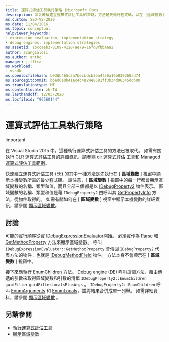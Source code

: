 ```yaml
---
title: 運算式評估工具執行策略 |Microsoft Docs
description: 深入瞭解建立運算式評估工具的策略，方法是先執行程式碼，以在 [區域變數] 視窗中顯示本機變數。
ms.custom: SEO-VS-2020
ms.date: 11/04/2016
ms.topic: conceptual
helpviewer_keywords:
- expression evaluation, implementation strategy
- debug engines, implementation strategies
ms.assetid: 1bccaeb3-8109-4128-ae79-16fd8fbbaaa2
author: acangialosi
ms.author: anthc
manager: jillfra
ms.workload:
- vssdk
ms.openlocfilehash: b936b465c3a7becbdcb3ea4f36a16b839260ad74
ms.sourcegitcommit: bbed6a0b41ac4c4a24e8581ff3b34d96345ddb00
ms.translationtype: MT
ms.contentlocale: zh-TW
ms.lasthandoff: 12/03/2020
ms.locfileid: "96560144"
---
```

# <a name="expression-evaluator-implementation-strategy"></a>運算式評估工具執行策略
> [!IMPORTANT]
> 在 Visual Studio 2015 中，這種執行運算式評估工具的方法已被取代。 如需有關執行 CLR 運算式評估工具的詳細資訊，請參閱 [clr 運算式評估](https://github.com/Microsoft/ConcordExtensibilitySamples/wiki/CLR-Expression-Evaluators) 工具和 [Managed 運算式評估工具範例](https://github.com/Microsoft/ConcordExtensibilitySamples/wiki/Managed-Expression-Evaluator-Sample)。

 快速建立運算式評估工具 (EE) 的其中一種方法是先執行在 [ **區域變數** ] 視窗中顯示本機變數所需的最少程式碼。 請注意，[ **區域變數** ] 視窗中的每一行都會顯示區域變數的名稱、類型和值，而且全部三個都是以 [IDebugProperty2](../../extensibility/debugger/reference/idebugproperty2.md) 物件表示。 區域變數的名稱、類型和值是藉 `IDebugProperty2` 由呼叫其 [GetPropertyInfo](../../extensibility/debugger/reference/idebugproperty2-getpropertyinfo.md) 方法，從物件取得的。 如需有關如何在 [ **區域變數** ] 視窗中顯示本機變數的詳細資訊，請參閱 [顯示區域變數](../../extensibility/debugger/displaying-locals.md)。

## <a name="discussion"></a>討論
 可能的實行順序從實 [IDebugExpressionEvaluator](../../extensibility/debugger/reference/idebugexpressionevaluator.md)開始。 必須實作為 [Parse](../../extensibility/debugger/reference/idebugexpressionevaluator-parse.md) 和 [GetMethodProperty](../../extensibility/debugger/reference/idebugexpressionevaluator-getmethodproperty.md) 方法來顯示區域變數。 呼叫 `IDebugExpressionEvaluator::GetMethodProperty` 會傳回 `IDebugProperty2` 代表方法的物件：也就是 [IDebugMethodField](../../extensibility/debugger/reference/idebugmethodfield.md) 物件。 方法本身不會顯示在 [ **區域變數** ] 視窗中。

 接下來應執行 [EnumChildren](../../extensibility/debugger/reference/idebugproperty2-enumchildren.md) 方法。 Debug engine (DE) 呼叫這個方法，藉由傳遞的引數來取得區域變數和引數的清單 `IDebugProperty2::EnumChildren` `guidFilter` `guidFilterLocalsPlusArgs` 。 `IDebugProperty2::EnumChildren` 呼叫 [EnumArguments](../../extensibility/debugger/reference/idebugmethodfield-enumarguments.md) 和 [EnumLocals](../../extensibility/debugger/reference/idebugmethodfield-enumlocals.md)，並將結果合併成單一列舉。 如需詳細資料，請參閱 [顯示區域變數](../../extensibility/debugger/displaying-locals.md) 。

## <a name="see-also"></a>另請參閱
- [執行運算式評估工具](../../extensibility/debugger/implementing-an-expression-evaluator.md)
- [顯示區域變數](../../extensibility/debugger/displaying-locals.md)
